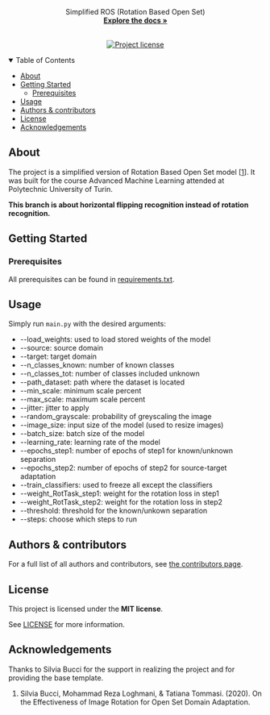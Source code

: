 <div align="center">
  Simplified ROS (Rotation Based Open Set)
  <br />
  <a href="#about"><strong>Explore the docs »</strong></a>
  <br />
 </div>

<div align="center">
<br />
  
[![Project license](https://img.shields.io/github/license/DarthReca/AML-Project)](LICENSE)
</div>

<details open="open">
<summary>Table of Contents</summary>

- [About](#about)
- [Getting Started](#getting-started)
  - [Prerequisites](#prerequisites)
- [Usage](#usage)
- [Authors & contributors](#authors--contributors)
- [License](#license)
- [Acknowledgements](#acknowledgements)

</details>

## About

The project is a simplified version of Rotation Based Open Set model \[[1](#acknowledgements)\]. It was built for the course Advanced Machine Learning attended at Polytechnic University of Turin.

**This branch is about horizontal flipping recognition instead of rotation recognition.**

## Getting Started

### Prerequisites

All prerequisites can be found in [requirements.txt](requirements.txt).

## Usage

Simply run `main.py` with the desired arguments:

- --load_weights: used to load stored weights of the model
- --source: source domain
- --target: target domain
- --n_classes_known: number of known classes
- --n_classes_tot: number of classes included unknown
- --path_dataset: path where the dataset is located
- --min_scale: minimum scale percent
- --max_scale: maximum scale percent
- --jitter: jitter to apply
- --random_grayscale: probability of greyscaling the image
- --image_size: input size of the model (used to resize images)
- --batch_size: batch size of the model
- --learning_rate: learning rate of the model
- --epochs_step1: number of epochs of step1 for known/unknown separation
- --epochs_step2: number of epochs of step2 for source-target adaptation
- --train_classifiers: used to freeze all except the classifiers
- --weight_RotTask_step1: weight for the rotation loss in step1
- --weight_RotTask_step2: weight for the rotation loss in step2
- --threshold: threshold for the known/unkown separation
- --steps: choose which steps to run

## Authors & contributors

For a full list of all authors and contributors, see [the contributors page](https://github.com/DarthReca/AML-Project/contributors).

## License

This project is licensed under the **MIT license**.

See [LICENSE](LICENSE) for more information.

## Acknowledgements

Thanks to Silvia Bucci for the support in realizing the project and for providing the base template.

1. Silvia Bucci, Mohammad Reza Loghmani, & Tatiana Tommasi. (2020). On the Effectiveness of Image Rotation for Open Set Domain Adaptation.


